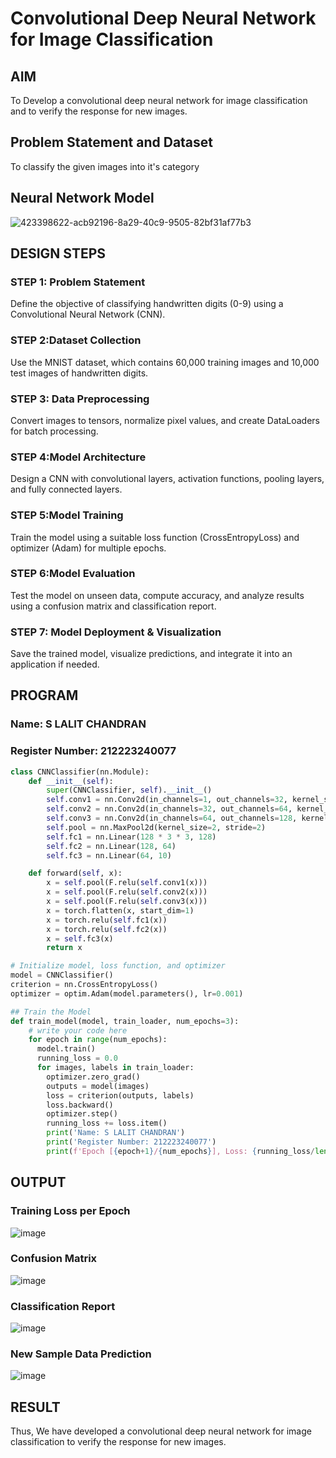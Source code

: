 # Convolutional Deep Neural Network for Image Classification

## AIM

To Develop a convolutional deep neural network for image classification and to verify the response for new images.

## Problem Statement and Dataset

To classify the given images into it's category

## Neural Network Model

![423398622-acb92196-8a29-40c9-9505-82bf31af77b3](https://github.com/user-attachments/assets/8b69f643-0ff5-4643-b9ce-f9edd4bdfbdb)

## DESIGN STEPS
### STEP 1: Problem Statement
Define the objective of classifying handwritten digits (0-9) using a Convolutional Neural Network (CNN).

### STEP 2:Dataset Collection
Use the MNIST dataset, which contains 60,000 training images and 10,000 test images of handwritten digits.
### STEP 3: Data Preprocessing
Convert images to tensors, normalize pixel values, and create DataLoaders for batch processing.
### STEP 4:Model Architecture
Design a CNN with convolutional layers, activation functions, pooling layers, and fully connected layers.
### STEP 5:Model Training
Train the model using a suitable loss function (CrossEntropyLoss) and optimizer (Adam) for multiple epochs.
### STEP 6:Model Evaluation
Test the model on unseen data, compute accuracy, and analyze results using a confusion matrix and classification report.
### STEP 7: Model Deployment & Visualization
Save the trained model, visualize predictions, and integrate it into an application if needed.

## PROGRAM

### Name: S LALIT CHANDRAN
### Register Number: 212223240077

```python
class CNNClassifier(nn.Module):
    def __init__(self):
        super(CNNClassifier, self).__init__()
        self.conv1 = nn.Conv2d(in_channels=1, out_channels=32, kernel_size=3, padding=1)  
        self.conv2 = nn.Conv2d(in_channels=32, out_channels=64, kernel_size=3, padding=1) 
        self.conv3 = nn.Conv2d(in_channels=64, out_channels=128, kernel_size=3, padding=1) 
        self.pool = nn.MaxPool2d(kernel_size=2, stride=2)
        self.fc1 = nn.Linear(128 * 3 * 3, 128)
        self.fc2 = nn.Linear(128, 64)
        self.fc3 = nn.Linear(64, 10)

    def forward(self, x):
        x = self.pool(F.relu(self.conv1(x)))
        x = self.pool(F.relu(self.conv2(x)))
        x = self.pool(F.relu(self.conv3(x)))
        x = torch.flatten(x, start_dim=1)
        x = torch.relu(self.fc1(x))
        x = torch.relu(self.fc2(x))
        x = self.fc3(x)
        return x

```

```python
# Initialize model, loss function, and optimizer
model = CNNClassifier()
criterion = nn.CrossEntropyLoss()
optimizer = optim.Adam(model.parameters(), lr=0.001)

```

```python
## Train the Model
def train_model(model, train_loader, num_epochs=3):
    # write your code here
    for epoch in range(num_epochs):
      model.train()
      running_loss = 0.0
      for images, labels in train_loader:
        optimizer.zero_grad()
        outputs = model(images)
        loss = criterion(outputs, labels)
        loss.backward()
        optimizer.step()
        running_loss += loss.item()
        print('Name: S LALIT CHANDRAN')
        print('Register Number: 212223240077')
        print(f'Epoch [{epoch+1}/{num_epochs}], Loss: {running_loss/len(train_loader):.4f}')

```
## OUTPUT
### Training Loss per Epoch
![image](https://github.com/user-attachments/assets/cfbc12bc-66e1-4e94-a06f-6056164ab678)



### Confusion Matrix

![image](https://github.com/user-attachments/assets/203221d1-84bd-465d-b736-2e8e191640a8)



### Classification Report
![image](https://github.com/user-attachments/assets/b6bdea02-898c-4636-be52-9228106d5ce0)




### New Sample Data Prediction
![image](https://github.com/user-attachments/assets/f7a0dfa1-ea21-4e78-a28b-44f7165c7e91)



## RESULT
Thus, We have developed a convolutional deep neural network for image classification to verify the response for new images.
